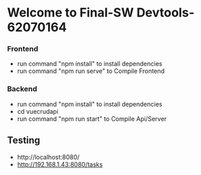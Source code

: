 # Welcome to Final-SW Devtools- 62070164
 
### Frontend
* run command "npm install" to install dependencies
* run command "npm run serve" to Compile Frontend
  
### Backend
* run command "npm install" to install dependencies
* cd vuecrudapi
* run command "npm run start" to Compile Api/Server

## Testing
* http://localhost:8080/
* http://192.168.1.43:8080/tasks
